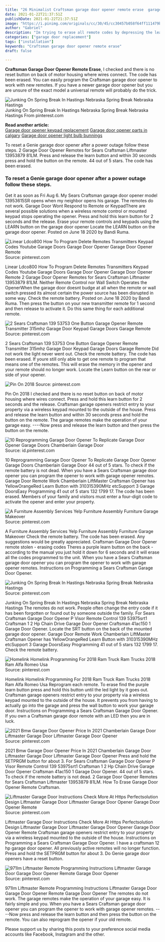 ```yaml
---
title: "26 Minimalist Craftsman garage door opener remote erase  garage door Style"
date: 2021-01-22T21:37:51Z
publishDate: 2021-01-22T21:37:51Z
image: "https://i.pinimg.com/originals/cc/30/45/cc30457b058f64ff111479b44ed7c8c4.jpg"
author: "Gabriel"
description: "Im trying to erase all remote codes by depressing the learn button until the red light goes out 6 seconds according to the manual. You can easily program the Craftsman garage door opener to work with new remotes. Craftsman garage door opener remote erase"
categories: ["garage door replacement"]
tags: ["installation"]
keywords: "Craftsman garage door opener remote erase"
draft: false

---
```

<!-- Head tag Code -->
**Craftsman Garage Door Opener Remote Erase**, I checked and there is no reset button on back of motor housing where wires connect. The code has been erased. You can easily program the Craftsman garage door opener to work with new remotes. If you have a newer garage door opener but you are unsure of the exact model a universal remote will probably do the trick.

![Junking On Spring Break In Hastings Nebraska Spring Break Nebraska Hastings](https://i.pinimg.com/originals/c7/9e/16/c79e16b7780f157a6fc12f07f897e914.jpg "Junking On Spring Break In Hastings Nebraska Spring Break Nebraska Hastings")
Junking On Spring Break In Hastings Nebraska Spring Break Nebraska Hastings From pinterest.com

**Read another article:**  
[Garage door opener keypad replacement](/garage-door-opener-keypad-replacement/)
[Garage door opener parts in calgary](/garage-door-opener-parts-in-calgary/)
[Garage door opener light bulb bunnings](/garage-door-opener-light-bulb-bunnings/)


To reset a Genie garage door opener after a power outage follow these steps. 2 Garage Door Opener Remotes for Sears Craftsman Liftmaster 13953879 81LM. Press and release the learn button and within 30 seconds press and hold the button on the remote. 44 out of 5 stars. The code has been erased.

### To reset a Genie garage door opener after a power outage follow these steps.

Get it as soon as Fri Aug 6. My Sears Craftsman garage door opener model 13953615SR opens when my neighbor opens his garage. The remotes do not work. Garage Door Wont Respond to Remote or KeypadThere are several possible solutions when a wireless remote control or mounted keypad stops operating the opener. Press and hold this learn button for 2 seconds and the release. Erase your remote controls and keypads using the LEARN button on the garage door opener Locate the LEARN button on the garage door opener. Posted on June 18 2020 by Bandi Ruma.


![Linear Ldco800 How To Program Delete Remotes Transmitters Keypad Codes Youtube Garage Doors Garage Door Opener Garage Door Opener Remote](https://i.pinimg.com/564x/cc/82/ff/cc82ff55454f37d74de1030dce2ff774.jpg "Linear Ldco800 How To Program Delete Remotes Transmitters Keypad Codes Youtube Garage Doors Garage Door Opener Garage Door Opener Remote")
Source: pinterest.com

Linear Ldco800 How To Program Delete Remotes Transmitters Keypad Codes Youtube Garage Doors Garage Door Opener Garage Door Opener Remote 2 Garage Door Opener Remotes for Sears Craftsman Liftmaster 13953879 81LM. Neither Remote Control nor Wall Switch Operates the OpenerWhen the garage door doesnt budge at all when the remote or wall switch pressed its almost certain the power source has been disrupted in some way. Check the remote battery. Posted on June 18 2020 by Bandi Ruma. Then press the button on your new transmitter remote for 1 second and then release to activate it. Do this same thing for each additional remote.

![2 Sears Craftsman 139 53753 One Button Garage Opener Remote Transmitter 315mhz Garage Door Keypad Garage Doors Garage Remote](https://i.pinimg.com/originals/12/c9/fe/12c9fe57ceedc1001ff82f4b40854470.jpg "2 Sears Craftsman 139 53753 One Button Garage Opener Remote Transmitter 315mhz Garage Door Keypad Garage Doors Garage Remote")
Source: pinterest.com

2 Sears Craftsman 139 53753 One Button Garage Opener Remote Transmitter 315mhz Garage Door Keypad Garage Doors Garage Remote Did not work the light never went out. Check the remote battery. The code has been erased. If youre still only able to get one remote to program that means one of the remotes. This will erase the memory in the opener and your remote should no longer work. Locate the Learn button on the rear or side of your opener.

![Pin On 2018](https://i.pinimg.com/originals/0e/2e/0a/0e2e0aa991e94a1ab4d039cd4d815e72.jpg "Pin On 2018")
Source: pinterest.com

Pin On 2018 I checked and there is no reset button on back of motor housing where wires connect. Press and hold this learn button for 2 seconds and the release. Craftsman garage openers restrict entry to your property via a wireless keypad mounted to the outside of the house. Press and release the learn button and within 30 seconds press and hold the button on the remote. The garage remotes make the operation of your garage easy. ----Now press and release the learn button and then press the button on the remote.

![10 Reprogramming Garage Door Opener To Replicate Garage Door Opener Garage Doors Chamberlain Garage Door](https://i.pinimg.com/originals/34/f8/5c/34f85c5d680d39dc485fc56c3e967a28.jpg "10 Reprogramming Garage Door Opener To Replicate Garage Door Opener Garage Doors Chamberlain Garage Door")
Source: id.pinterest.com

10 Reprogramming Garage Door Opener To Replicate Garage Door Opener Garage Doors Chamberlain Garage Door 44 out of 5 stars. To check if the remote battery is not dead. When you have a Sears Craftsman garage door opener you can program the opener to work with garage opener remotes. Garage Door Remote Work Chamberlain LiftMaster Craftsman Opener has YellowOrangeRed Learn Button with 310315390MHz etcSupport 3 Garage DoorsEasy Programming 41 out of 5 stars 132 1799 17. The code has been erased. Members of your family and visitors must enter a four-digit code to activate the opener and enter your property.

![A Furniture Assembly Services Yelp Furniture Assembly Furniture Garage Makeover](https://i.pinimg.com/originals/60/84/57/6084578eeeea5fe6a2f77f527d698d1d.jpg "A Furniture Assembly Services Yelp Furniture Assembly Furniture Garage Makeover")
Source: pinterest.com

A Furniture Assembly Services Yelp Furniture Assembly Furniture Garage Makeover Check the remote battery. The code has been erased. Any suggestions would be greatly appreciated. Craftsman Garage Door Opener remote stolen - erasing codes Theres a purple learn button on the back - according to the manual you just hold it down for 6 seconds and it will erase all the codes programmed to the unit. When you have a Sears Craftsman garage door opener you can program the opener to work with garage opener remotes. Instructions on Programming a Sears Craftsman Garage Door Opener.

![Junking On Spring Break In Hastings Nebraska Spring Break Nebraska Hastings](https://i.pinimg.com/originals/c7/9e/16/c79e16b7780f157a6fc12f07f897e914.jpg "Junking On Spring Break In Hastings Nebraska Spring Break Nebraska Hastings")
Source: pinterest.com

Junking On Spring Break In Hastings Nebraska Spring Break Nebraska Hastings The remotes do not work. People often change the entry code if it has been forgotten or found out by someone outside the family. For Sears Craftsman Garage Door Opener P Visor Remote Control 139 53975srt1 Craftsman 1 2 Hp Chain Drive Garage Door Opener Craftsman 41ac150 1 Garage Door Opener. Locate the SRT button on the back of the mounted garage door opener. Garage Door Remote Work Chamberlain LiftMaster Craftsman Opener has YellowOrangeRed Learn Button with 310315390MHz etcSupport 3 Garage DoorsEasy Programming 41 out of 5 stars 132 1799 17. Check the remote battery.

![Homelink Homelink Programming For 2018 Ram Truck Ram Trucks 2018 Ram Alfa Romeo Usa](https://i.ytimg.com/vi/B2zKr3V8Cao/maxresdefault.jpg "Homelink Homelink Programming For 2018 Ram Truck Ram Trucks 2018 Ram Alfa Romeo Usa")
Source: pinterest.com

Homelink Homelink Programming For 2018 Ram Truck Ram Trucks 2018 Ram Alfa Romeo Usa Reprogram each remote. To erase find the purple learn button press and hold this button until the led light by it goes out. Craftsman garage openers restrict entry to your property via a wireless keypad mounted to the outside of the house. It prevents you from having to actually go into the garage and press the wall button to work your garage door. Instructions on Programming a Sears Craftsman Garage Door Opener. If you own a Craftsman garage door remote with an LED then you are in luck.

![2021 Bmw Garage Door Opener Price In 2021 Chamberlain Garage Door Liftmaster Garage Door Liftmaster Garage Door Opener](https://i.pinimg.com/736x/e1/f4/a9/e1f4a93685b264528cee03001016b434.jpg "2021 Bmw Garage Door Opener Price In 2021 Chamberlain Garage Door Liftmaster Garage Door Liftmaster Garage Door Opener")
Source: pinterest.com

2021 Bmw Garage Door Opener Price In 2021 Chamberlain Garage Door Liftmaster Garage Door Liftmaster Garage Door Opener Press and hold the SETPRGM button for about 3. For Sears Craftsman Garage Door Opener P Visor Remote Control 139 53975srt1 Craftsman 1 2 Hp Chain Drive Garage Door Opener Craftsman 41ac150 1 Garage Door Opener. 44 out of 5 stars. To check if the remote battery is not dead. 2 Garage Door Opener Remotes for Sears Craftsman Liftmaster 13953879 81LM. How To Erase Garage Door Opener Remote Craftsman.

![Liftmaster Garage Door Instructions Check More At Https Perfectsolution Design Liftmaster Garage Door Liftmaster Garage Door Opener Garage Door Opener Remote](https://i.pinimg.com/originals/ec/59/87/ec59876ca91fb2e84e8d33c456357c6d.jpg "Liftmaster Garage Door Instructions Check More At Https Perfectsolution Design Liftmaster Garage Door Liftmaster Garage Door Opener Garage Door Opener Remote")
Source: pinterest.com

Liftmaster Garage Door Instructions Check More At Https Perfectsolution Design Liftmaster Garage Door Liftmaster Garage Door Opener Garage Door Opener Remote Craftsman garage openers restrict entry to your property via a wireless keypad mounted to the outside of the house. Instructions on Programming a Sears Craftsman Garage Door Opener. I have a craftsman 12 hp garage door opener. All previously active remotes will no longer function. Press and hold the SETPRGM button for about 3. Do Genie garage door openers have a reset button.

![971lm Liftmaster Remote Programming Instructions Liftmaster Garage Door Garage Door Opener Remote Garage Door Opener](https://i.pinimg.com/originals/cc/30/45/cc30457b058f64ff111479b44ed7c8c4.jpg "971lm Liftmaster Remote Programming Instructions Liftmaster Garage Door Garage Door Opener Remote Garage Door Opener")
Source: pinterest.com

971lm Liftmaster Remote Programming Instructions Liftmaster Garage Door Garage Door Opener Remote Garage Door Opener The remotes do not work. The garage remotes make the operation of your garage easy. It is fairly simple and you. When you have a Sears Craftsman garage door opener you can program the opener to work with garage opener remotes. ----Now press and release the learn button and then press the button on the remote. You can also reprogram the opener if your old remote.

Please support us by sharing this posts to your preference social media accounts like Facebook, Instagram and the other.

